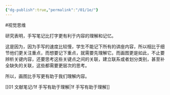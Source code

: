 ```yaml
---
{"dg-publish":true,"permalink":"/01/1e/"}
---
```


#视觉思维 

研究表明，手写笔记比打字更有利于内容的理解和记忆。

这是因为，因为手写的速度比较慢，学生不能记下所有的讲座内容，所以相比于细节他们更关注重点，而想要记下重点，就需要先理解它。而画图更是如此，不止要辨析关键内容，还要思考这些关键点之间的关联，建立联系或者划分类别，甚至补全缺失的关联，这些都需要更层次的思考。

所以，画图比手写更有助于我们理解内容。

[[01 文献笔记/1f 手写有助于理解\|1f 手写有助于理解]]


